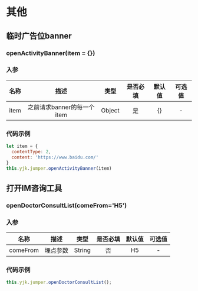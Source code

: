# 其他

## 临时广告位banner

### openActivityBanner(item = {})
### 入参

| 名称     |                描述                |   类型   | 是否必填 | 默认值 | 可选值 |
| --------| :--------------------------------: | :------: | :------: | :----: | :------: |
| item     |     之前请求banner的每一个item                  |  Object  |    是    |   {}    |    -   |

### 代码示例

```js
let item = {
  contentType: 2,
  content: 'https://www.baidu.com/'
}
this.yjk.jumper.openActivityBanner(item)
``` 

## 打开IM咨询工具

### openDoctorConsultList(comeFrom='H5')
### 入参

| 名称     |                描述                |   类型   | 是否必填 | 默认值 | 可选值 |
| --------| :--------------------------------: | :------: | :------: | :----: | :------: |
| comeFrom     |     埋点参数                  |  String  |    否    |   H5    |    -   |

### 代码示例

```js
this.yjk.jumper.openDoctorConsultList();
``` 